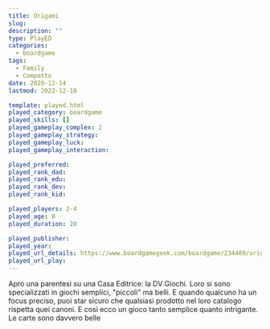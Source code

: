 ```yaml
---
title: Origami
slug: 
description: ""
type: PlayED
categories:
  - boardgame
tags:
  - Family
  - Compatto
date: 2020-12-14
lastmod: 2022-12-18

template: played.html
played_category: boardgame
played_skills: []
played_gameplay_complex: 2
played_gameplay_strategy: 
played_gameplay_luck: 
played_gameplay_interaction: 

played_preferred: 
played_rank_dad: 
played_rank_edu: 
played_rank_dev: 
played_rank_kid: 

played_players: 2-4
played_age: 8
played_duration: 20

played_publisher: 
played_year: 
played_url_details: https://www.boardgamegeek.com/boardgame/234469/origami
played_url_play: 
---
```


Apro una parentesi su una Casa Editrice: la DV Giochi.
Loro si sono specializzati in giochi semplici, "piccoli" ma belli.
E quando qualcuno ha un focus preciso, puoi star sicuro che qualsiasi prodotto nel loro catalogo rispetta quei canoni.
E così ecco un gioco tanto semplice quanto intrigante.
Le carte sono davvero belle




